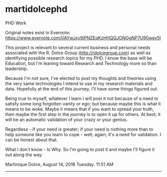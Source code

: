 # martidolcephd
PHD Work

Original notes exist in Evernote:  https://www.evernote.com/l/AYwJxy9iPNZEqKzHHQQJONGgNP7U90wey5I

This project is relevant to several current business and personal needs associated with the R. Dolce Group (http://rdolcegroup.com) as well as identifying possible research topics for my PHD.  I know the base will be Education, but I'm leaning toward Research and Technology more so than leadership.  

Because I'm not sure, I've elected to post my thoughts and theories using the very same technologies I intend to use in my research materials and data.  Hopefully at the end of this journey, I'll have some things figured out. 

Being true to myself, whatever I learn I will post it not because of a need to satisfy some long forgotten vanity or ego; but because maybe this is what it means to be woke.  Maybe it means that if you want to spread your truth, then maybe the first step in the journey is to open it up for others.  At best; it will be an automatic validation of your crazy or your genius.  

Regardless - if your need is greater; if your need is nothing more than to help someone like you learn to cope - well; again; it's a need for validation.  I can be honest about that.  

What I don't know - Is Why.  So I'm going to post it and maybe I'll figure it out along the way.

Martinique Dolce, August 14, 2018 Tuesday.  11:51 AM

***
